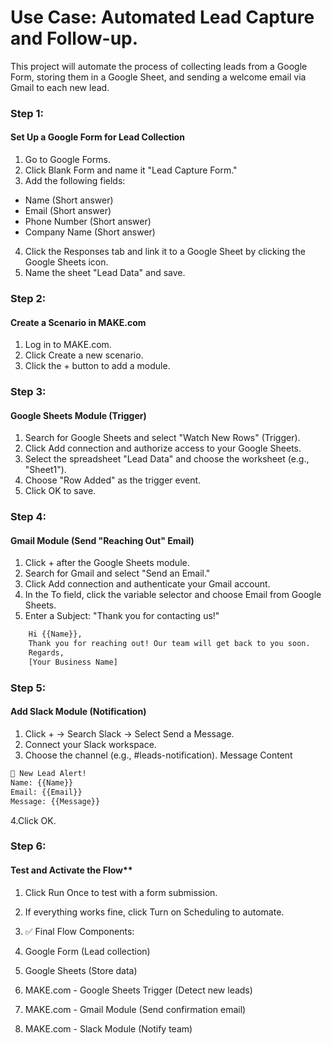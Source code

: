 # Use Case: Automated Lead Capture and Follow-up.
This project will automate the process of collecting leads from a Google Form, storing them in a Google Sheet, and sending a welcome email via Gmail to each new lead.


### Step 1: 
#### Set Up a Google Form for Lead Collection
1. Go to Google Forms.
2. Click Blank Form and name it "Lead Capture Form."
3. Add the following fields:
- 	Name (Short answer)
- 	Email (Short answer)
- 	Phone Number (Short answer)
- 	Company Name (Short answer)
4. Click the Responses tab and link it to a Google Sheet by clicking the Google Sheets icon.
5. Name the sheet "Lead Data" and save.

### Step 2:
#### Create a Scenario in MAKE.com

1. Log in to MAKE.com.
2. Click Create a new scenario.
3. Click the + button to add a module.

### Step 3: 
#### Google Sheets Module (Trigger)

1. Search for Google Sheets and select "Watch New Rows" (Trigger).
2. Click Add connection and authorize access to your Google Sheets.
3. Select the spreadsheet "Lead Data" and choose the worksheet 
(e.g., "Sheet1").
4. Choose "Row Added" as the trigger event.
5. Click OK to save.

### Step 4: 
#### Gmail Module (Send "Reaching Out" Email)

1. Click + after the Google Sheets module.
2. Search for Gmail and select "Send an Email."
3. Click Add connection and authenticate your Gmail account.
4. In the To field, click the variable selector and choose Email from Google Sheets.
5. Enter a Subject: "Thank you for contacting us!"

```html
	Hi {{Name}},  
	Thank you for reaching out! Our team will get back to you soon.  
	Regards,  
	[Your Business Name]
```

### Step 5: 
#### Add Slack Module (Notification)
1. Click + → Search Slack → Select Send a Message.
2. Connect your Slack workspace.
3. Choose the channel (e.g., #leads-notification).
Message Content

```html
🚀 New Lead Alert!  
Name: {{Name}}  
Email: {{Email}}  
Message: {{Message}}  
```
4.Click OK.


### Step 6: 
#### Test and Activate the Flow**
1. Click Run Once to test with a form submission.
2. If everything works fine, click Turn on Scheduling to automate.
3. ✅ Final Flow Components:

5. Google Form (Lead collection)
6. Google Sheets (Store data)
7. MAKE.com - Google Sheets Trigger (Detect new leads)
8. MAKE.com - Gmail Module (Send confirmation email)
9. MAKE.com - Slack Module (Notify team)
